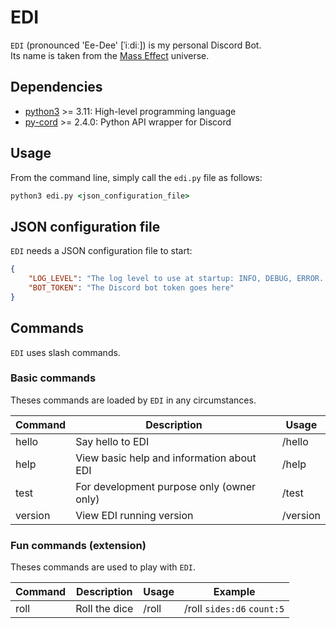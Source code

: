 # EDI

`EDI` (pronounced 'Ee-Dee' [ˈiːdiː]) is my personal Discord Bot.  
Its name is taken from the [Mass Effect](https://masseffect.fandom.com/wiki/EDI) universe.

## Dependencies

- [python3](https://www.python.org/) >= 3.11: High-level programming language
- [py-cord](https://docs.pycord.dev) >= 2.4.0: Python API wrapper for Discord

## Usage

From the command line, simply call the `edi.py` file as follows:

```cmd
python3 edi.py <json_configuration_file>
```

## JSON configuration file

`EDI` needs a JSON configuration file to start:

```json
{
    "LOG_LEVEL": "The log level to use at startup: INFO, DEBUG, ERROR...",
    "BOT_TOKEN": "The Discord bot token goes here"
}
```

## Commands

`EDI` uses slash commands.

### Basic commands

Theses commands are loaded by `EDI` in any circumstances.

| Command | Description                                | Usage    |
| ------- | ------------------------------------------ | -------- |
| hello   | Say hello to EDI                           | /hello   |
| help    | View basic help and information about EDI  | /help    |
| test    | For development purpose only (owner only)  | /test    |
| version | View EDI running version                   | /version |

### Fun commands (extension)

Theses commands are used to play with `EDI`.

| Command | Description   | Usage                 | Example                     |
| ------- | ------------- | --------------------- | --------------------------- |
| roll    | Roll the dice | /roll <sides> <count> | /roll `sides:d6` `count:5`  |
